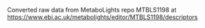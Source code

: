 Converted raw data from MetaboLights repo MTBLS1198 at https://www.ebi.ac.uk/metabolights/editor/MTBLS1198/descriptors
